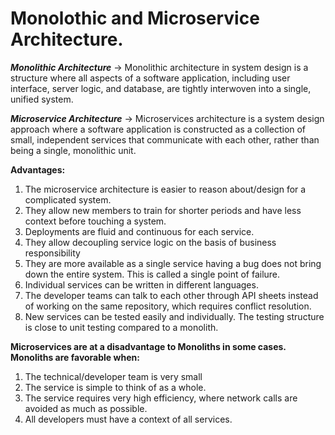 # Monolothic and Microservice Architecture.

***Monolithic Architecture*** -> Monolithic architecture in system design is a structure where all aspects of a software application, including user interface, server logic, and database, are tightly interwoven into a single, unified system.

***Microservice Architecture*** -> Microservices architecture is a system design approach where a software application is constructed as a collection of small, independent services that communicate with each other, rather than being a single, monolithic unit.


**Advantages:**

1) The microservice architecture is easier to reason about/design for a complicated system.
2) They allow new members to train for shorter periods and have less context before touching a system.
3) Deployments are fluid and continuous for each service.
4) They allow decoupling service logic on the basis of business responsibility
5) They are more available as a single service having a bug does not bring down the entire system. This is called a single point of failure.
6) Individual services can be written in different languages.
7) The developer teams can talk to each other through API sheets instead of working on the same repository, which requires conflict resolution.
8) New services can be tested easily and individually. The testing structure is close to unit testing compared to a monolith.

**Microservices are at a disadvantage to Monoliths in some cases. Monoliths are favorable when:**

1) The technical/developer team is very small
2) The service is simple to think of as a whole.
3) The service requires very high efficiency, where network calls are avoided as much as possible.
4) All developers must have a context of all services.

